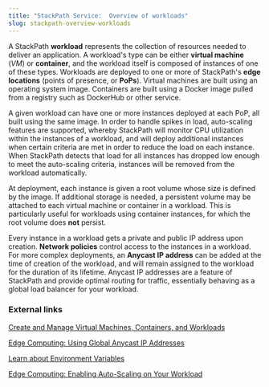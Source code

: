 ```yaml
---
title: "StackPath Service:  Overview of workloads"
slug: stackpath-overview-workloads
---
```



A StackPath **workload** represents the collection of resources needed to deliver an application.  A workload's type can be either **virtual machine** (*VM*) or **container**, and the workload itself is composed of instances of one of these types.  Workloads are deployed to one or more of StackPath's **edge locations** (points of presence, or **PoPs**).  Virtual machines are built using an operating system image. Containers are built using a Docker image pulled from a registry such as DockerHub or other service.

A given workload can have one or more instances deployed at each PoP, all built using the same image.  In order to handle spikes in load, auto-scaling features are supported, whereby StackPath will monitor CPU utilization within the instances of a workload, and will deploy additional instances when certain criteria are met in order to reduce the load on each instance.  When StackPath detects that load for all instances has dropped low enough to meet the auto-scaling criteria, instances will be removed from the workload automatically.

At deployment, each instance is given a root volume whose size is defined by the image.  If additional storage is needed, a persistent volume may be attached to each virtual machine or container in a workload.  This is particularly useful for workloads using container instances, for which the root volume does **not** persist.

Every instance in a workload gets a private and public IP address upon creation.  <!-- [Network policies](stackpack-network-policies.md) -->  **Network policies** control access to the instances in a workload.  For more complex deployments, an **Anycast IP address** can be added at the time of creation of the workload, and will remain assigned to the workload for the duration of its lifetime.  Anycast IP addresses are a feature of StackPath and provide optimal routing for traffic, essentially behaving as a global load balancer for your workload.  <!-- Need to show where Anycast IPs send traffic.  This is not clear to me at this time. -->



### External links

[Create and Manage Virtual Machines, Containers, and Workloads](https://support.stackpath.com/hc/en-us/articles/360022756051-Create-and-Manage-Virtual-Machines-Containers-and-Workloads)

[Edge Computing: Using Global Anycast IP Addresses](https://support.stackpath.com/hc/en-us/articles/360022801751-Edge-Computing-Using-Global-Anycast-IP-Addresses)

[Learn about Environment Variables](https://support.stackpath.com/hc/en-us/articles/360022768891)

[Edge Computing:  Enabling Auto-Scaling on Your Workload](https://support.stackpath.com/hc/en-us/articles/360034604611-Edge-Computing-Enabling-Auto-Scaling-on-Your-Workload)
